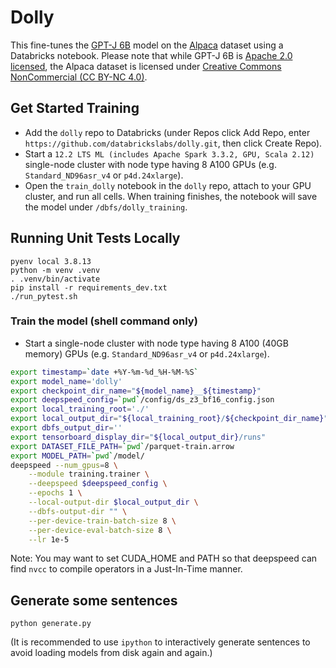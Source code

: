 # Dolly

This fine-tunes the [GPT-J 6B](https://huggingface.co/EleutherAI/gpt-j-6B) model on the [Alpaca](https://huggingface.co/datasets/tatsu-lab/alpaca) dataset using a Databricks notebook.  Please note that while GPT-J 6B is [Apache 2.0 licensed](https://huggingface.co/EleutherAI/gpt-j-6B), the Alpaca dataset is licensed under [Creative Commons NonCommercial (CC BY-NC 4.0)](https://huggingface.co/datasets/tatsu-lab/alpaca).

## Get Started Training

* Add the `dolly` repo to Databricks (under Repos click Add Repo, enter `https://github.com/databrickslabs/dolly.git`, then click Create Repo).
* Start a `12.2 LTS ML (includes Apache Spark 3.3.2, GPU, Scala 2.12)` single-node cluster with node type having 8 A100 GPUs (e.g. `Standard_ND96asr_v4` or `p4d.24xlarge`).
* Open the `train_dolly` notebook in the `dolly` repo, attach to your GPU cluster, and run all cells.  When training finishes, the notebook will save the model under `/dbfs/dolly_training`.

## Running Unit Tests Locally

```
pyenv local 3.8.13
python -m venv .venv
. .venv/bin/activate
pip install -r requirements_dev.txt
./run_pytest.sh
```

### Train the model (shell command only)

* Start a single-node cluster with node type having 8 A100 (40GB memory) GPUs (e.g. `Standard_ND96asr_v4` or `p4d.24xlarge`).

```bash
export timestamp=`date +%Y-%m-%d_%H-%M-%S`
export model_name='dolly'
export checkpoint_dir_name="${model_name}__${timestamp}"
export deepspeed_config=`pwd`/config/ds_z3_bf16_config.json
export local_training_root='./'
export local_output_dir="${local_training_root}/${checkpoint_dir_name}"
export dbfs_output_dir=''
export tensorboard_display_dir="${local_output_dir}/runs"
export DATASET_FILE_PATH=`pwd`/parquet-train.arrow
export MODEL_PATH=`pwd`/model/
deepspeed --num_gpus=8 \
    --module training.trainer \
    --deepspeed $deepspeed_config \
    --epochs 1 \
    --local-output-dir $local_output_dir \
    --dbfs-output-dir "" \
    --per-device-train-batch-size 8 \
    --per-device-eval-batch-size 8 \
    --lr 1e-5
```

Note: You may want to set CUDA_HOME and PATH so that deepspeed can find `nvcc` to compile operators in a Just-In-Time manner.

## Generate some sentences

```
python generate.py
```

(It is recommended to use `ipython` to interactively generate sentences to avoid loading models from disk again and again.)

